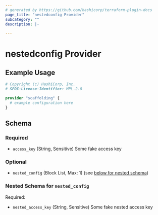 ```yaml
---
# generated by https://github.com/hashicorp/terraform-plugin-docs
page_title: "nestedconfig Provider"
subcategory: ""
description: |-
  
---
```


# nestedconfig Provider



## Example Usage

```terraform
# Copyright (c) HashiCorp, Inc.
# SPDX-License-Identifier: MPL-2.0

provider "scaffolding" {
  # example configuration here
}
```

<!-- schema generated by tfplugindocs -->
## Schema

### Required

- `access_key` (String, Sensitive) Some fake access key

### Optional

- `nested_config` (Block List, Max: 1) (see [below for nested schema](#nestedblock--nested_config))

<a id="nestedblock--nested_config"></a>
### Nested Schema for `nested_config`

Required:

- `nested_access_key` (String, Sensitive) Some fake nested access key
